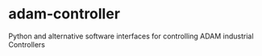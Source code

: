 # adam-controller
 Python and alternative software interfaces for controlling ADAM industrial Controllers

